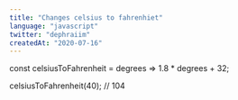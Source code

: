 ```yaml
---
title: "Changes celsius to fahrenhiet"
language: "javascript"
twitter: "dephraiim"
createdAt: "2020-07-16"
---
```


const celsiusToFahrenheit = degrees => 1.8 * degrees + 32;

celsiusToFahrenheit(40); // 104
